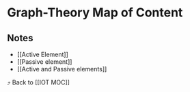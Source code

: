 # Graph-Theory Map of Content


## Notes
- [[Active Element]]
- [[Passive element]]
- [[Active and Passive elements]]

⤴️ Back to [[IOT MOC]]